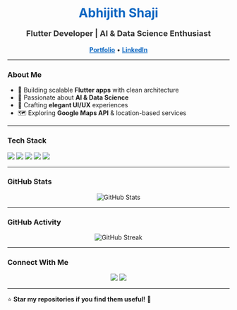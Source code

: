 <h1 align="center" style="color:#0A66C2;">Abhijith Shaji</h1>

<p align="center" style="font-size:18px; font-weight:bold; color:#333;">
  Flutter Developer | AI & Data Science Enthusiast
</p>

<p align="center">
  <a href="https://abhijith-theta.vercel.app/" style="color:#0A66C2; font-weight:bold;">Portfolio</a> •
  <a href="https://www.linkedin.com/in/stabhijith/" style="color:#0A66C2; font-weight:bold;">LinkedIn</a>
</p>

---

### About Me
- 🚀 Building scalable **Flutter apps** with clean architecture
- 🤖 Passionate about **AI & Data Science**
- 🎨 Crafting **elegant UI/UX** experiences
- 🗺️ Exploring **Google Maps API** & location-based services

---

### Tech Stack
<p align="left">
  <img src="https://img.shields.io/badge/Flutter-0A66C2?style=flat&logo=flutter&logoColor=white" />
  <img src="https://img.shields.io/badge/Dart-0175C2?style=flat&logo=dart&logoColor=white" />
  <img src="https://img.shields.io/badge/Firebase-FFCA28?style=flat&logo=firebase&logoColor=black" />
  <img src="https://img.shields.io/badge/Python-3776AB?style=flat&logo=python&logoColor=white" />
  <img src="https://img.shields.io/badge/TensorFlow-FF6F00?style=flat&logo=tensorflow&logoColor=white" />
</p>

---

### GitHub Stats
<p align="center">
  <img src="https://github-readme-stats.vercel.app/api?username=abhijeeeth&show_icons=true&theme=calm" alt="GitHub Stats" />
</p>

---

### GitHub Activity
<p align="center">
  <img src="https://github-readme-streak-stats.herokuapp.com/?user=abhijeeeth&theme=tokyo-night" alt="GitHub Streak" />
</p>
<!-- <p align="center">
  <img src="https://github-profile-summary-cards.vercel.app/api/cards/repos-per-language?username=abhijeeeth&theme=tokyo-night&variant=bar" alt="Most Used Languages" />
</p>
<p align="center">
  <img src="https://github-profile-summary-cards.vercel.app/api/cards/productive-time?username=abhijeeeth&theme=tokyo-night&variant=bar&utcOffset=8" alt="Productive Time" />
</p> -->

---

### Connect With Me
<p align="center">
  <a href="https://abhijith-theta.vercel.app/"><img src="https://img.shields.io/badge/Portfolio-0A66C2?style=for-the-badge&logoColor=white" /></a>
  <a href="https://www.linkedin.com/in/stabhijith/"><img src="https://img.shields.io/badge/LinkedIn-0A66C2?style=for-the-badge&logo=linkedin&logoColor=white" /></a>
</p>

---

⭐️ **Star my repositories if you find them useful!** 🚀
